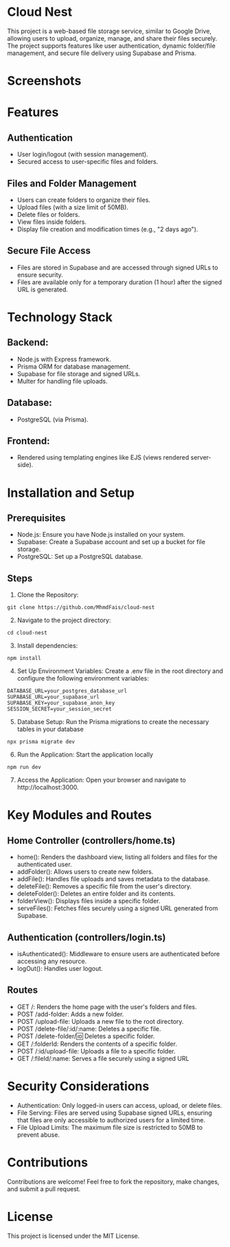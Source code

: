 # Cloud Nest

This project is a web-based file storage service, similar to Google Drive, allowing users to upload, organize, manage, and share their files securely. The project supports features like user authentication, dynamic folder/file management, and secure file delivery using Supabase and Prisma.

# Screenshots

# Features

## Authentication

- User login/logout (with session management).
- Secured access to user-specific files and folders.

## Files and Folder Management

- Users can create folders to organize their files.
- Upload files (with a size limit of 50MB).
- Delete files or folders.
- View files inside folders.
- Display file creation and modification times (e.g., "2 days ago").

## Secure File Access

- Files are stored in Supabase and are accessed through signed URLs to ensure security.
- Files are available only for a temporary duration (1 hour) after the signed URL is generated.

# Technology Stack

## Backend:

- Node.js with Express framework.
- Prisma ORM for database management.
- Supabase for file storage and signed URLs.
- Multer for handling file uploads.

## Database:

- PostgreSQL (via Prisma).

## Frontend:

- Rendered using templating engines like EJS (views rendered server-side).

# Installation and Setup

## Prerequisites

- Node.js: Ensure you have Node.js installed on your system.
- Supabase: Create a Supabase account and set up a bucket for file storage.
- PostgreSQL: Set up a PostgreSQL database.

## Steps

1. Clone the Repository:

```
git clone https://github.com/MhmdFais/cloud-nest
```

2. Navigate to the project directory:

```
cd cloud-nest
```

3. Install dependencies:

```
npm install
```

4. Set Up Environment Variables:
   Create a .env file in the root directory and configure the following environment variables:

```
DATABASE_URL=your_postgres_database_url
SUPABASE_URL=your_supabase_url
SUPABASE_KEY=your_supabase_anon_key
SESSION_SECRET=your_session_secret
```

5. Database Setup:
   Run the Prisma migrations to create the necessary tables in your database

```
npx prisma migrate dev
```

6. Run the Application:
   Start the application locally

```
npm run dev
```

7. Access the Application: Open your browser and navigate to http://localhost:3000.

# Key Modules and Routes

## Home Controller (controllers/home.ts)

- home(): Renders the dashboard view, listing all folders and files for the authenticated user.
- addFolder(): Allows users to create new folders.
- addFile(): Handles file uploads and saves metadata to the database.
- deleteFile(): Removes a specific file from the user's directory.
- deleteFolder(): Deletes an entire folder and its contents.
- folderView(): Displays files inside a specific folder.
- serveFiles(): Fetches files securely using a signed URL generated from Supabase.

## Authentication (controllers/login.ts)

- isAuthenticated(): Middleware to ensure users are authenticated before accessing any resource.
- logOut(): Handles user logout.

## Routes

- GET /: Renders the home page with the user's folders and files.
- POST /add-folder: Adds a new folder.
- POST /upload-file: Uploads a new file to the root directory.
- POST /delete-file/:id/:name: Deletes a specific file.
- POST /delete-folder/:id: Deletes a specific folder.
- GET /:folderId: Renders the contents of a specific folder.
- POST /:id/upload-file: Uploads a file to a specific folder.
- GET /:fileId/:name: Serves a file securely using a signed URL

# Security Considerations

- Authentication: Only logged-in users can access, upload, or delete files.
- File Serving: Files are served using Supabase signed URLs, ensuring that files are only accessible to authorized users for a limited time.
- File Upload Limits: The maximum file size is restricted to 50MB to prevent abuse.

# Contributions

Contributions are welcome! Feel free to fork the repository, make changes, and submit a pull request.

# License

This project is licensed under the MIT License.
